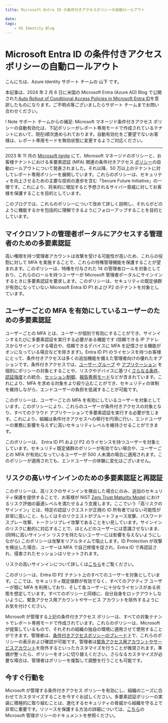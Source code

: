 ```yaml
---
title: Microsoft Entra ID の条件付きアクセスポリシーの自動ロールアウト

date: 
tags:
    - US Identity Blog
---
```


# Microsoft Entra ID の条件付きアクセスポリシーの自動ロールアウト


こんにちは、Azure Identity サポート チームの 山下 です。

本記事は、2024 年 2 月 6 日に米国の Microsoft Entra (Azure AD) Blog で公開された[Auto Rollout of Conditional Access Policies in Microsoft Entra ID](https://techcommunity.microsoft.com/t5/microsoft-entra-blog/auto-rollout-of-conditional-access-policies-in-microsoft-entra/ba-p/4044870)を意訳したものになります。ご不明点等ございましたらサポート チームまでお問い合わせください。

! Note
サポート チームからの補足: Microsoft マネージド条件付きアクセス ポリシーの自動有効化は、下記ポリシーがレポート専用モードで作成されているテナントにおいて、現在i順次進められております。自動有効化をご要望でないお客様は、レポート専用モードを無効状態に変更するようご対応ください。

----



2023 年 11 月の [Microsoft Ignite](https://ignite.microsoft.com/en-US/sessions/07952ef8-8603-4a94-8185-975ae95e53bb?source=sessions) にて、Microsoft マネージドのポリシーと、お客様テナントにおける多要素認証 (MFA) 関連の条件付きアクセス [ポリシー](https://ignite.microsoft.com/en-US/sessions/07952ef8-8603-4a94-8185-975ae95e53bb?source=sessions)の自動ロールアウトについて発表されました。それ以降、50 万以上のテナントに対してレポート専用ポリシーを展開しています。これらのポリシーは、セキュリティを向上させるための主要な技術の進歩を含む「Secure Future  Initiative」の一環です。これにより、将来的に増加すると予想されるサイバー脅威に対してお客様を保護することを目的としています。

このブログでは、これらのポリシーについて改めて詳しく説明し、それらがどのように機能するかを包括的に理解できるようにフォローアップすることを目的としています。



## マイクロソフトの管理者ポータルにアクセスする管理者のための多要素認証
高い権限を持つ管理者アカウントは攻撃を受ける可能性が高いため、これらの役割に対して MFA を実施することで、これらの特権管理機能を保護することが望まれます。このポリシーは、特権を付与された 14 の管理者ロールを対象としており、これらのロールを持つユーザーが Microsoft 管理者ポータルにサインインするときに多要素認証を要求します。このポリシーは、セキュリティの既定値群が有効になっていない Microsoft Entra ID P1 および P2 のテナントを対象としています。



## ユーザーごとの MFA を有効にしているユーザーのための多要素認証

ユーザーごとの MFA とは、ユーザーが個別で有効にすることができ、サインインするたびに多要素認証を実行する必要がある機能です (信頼できる IP アドレスからサインインする場合や、信頼できるデバイスに MFA を記憶させる機能がオンになっている場合などを除きます)。Entra ID P1 のライセンスを持つお客様にとって、条件付きアクセスは多くの追加機能を備えた管理者向けの優れたオプションです。条件付きアクセスでは、[ユーザー グループ](https://learn.microsoft.com/entra/identity/conditional-access/concept-conditional-access-users-groups) や [アプリケーション](https://learn.microsoft.com/en-us/entra/identity/conditional-access/concept-conditional-access-cloud-apps) を個別にポリシーの対象とすることや、リスクやデバイスに基づく[さらなる条件](https://learn.microsoft.com/entra/identity/conditional-access/concept-conditional-access-conditions)、[認証強度](https://learn.microsoft.com/entra/identity/authentication/concept-authentication-strengths)との統合、[セッション制御](https://learn.microsoft.com/entra/identity/conditional-access/concept-conditional-access-session)、[報告専用モード](https://learn.microsoft.com/entra/identity/conditional-access/concept-conditional-access-report-only)などが含まれています。これにより、MFA を求める対象をより絞り込むことができ、セキュリティの体制を維持しながら、エンドユーザーの負担を低減することが可能です。

このポリシーは、ユーザーごとの MFA を有効にしているユーザーを対象としています。このポリシーにより、これらのユーザーが条件付きアクセスの対象となり、すべてのクラウド アプリケーションで多要素認証を実行する必要が生じます。これにより、組織は条件付きアクセスへの移行を円滑に行い、エンドユーザーの業務に影響を与えずに高いセキュリティレベルを維持させることができます。

このポリシーは、 Entra ID P1 および P2 のライセンスを持つユーザーを対象としています。セキュリティ既定値群のポリシーが有効でない場合や、ユーザーごとの MFA が有効になっているユーザーが 500 人未満の場合に適用されます。このポリシーが適用されても、エンドユーザーの体験に変化はございません。



## リスクの高いサインインのための多要素認証と再認証

このポリシーは、高リスクのサインインを検出した場合にのみ、追加のセキュリティ保護を提供することで、お客様が NIST [Zero Trust Maturity Model](https://www.cisa.gov/sites/default/files/2023-04/zero_trust_maturity_model_v2_508.pdf) におけるリスク評価の最適レベルを満たせるよう支援します。ここでいう「高リスクのサインイン」とは、特定の認証リクエストが正規の ID 所有者ではない可能性が非常に高いこと、もしくはそのリクエストがブルートフォース攻撃、パスワードスプレー攻撃、トークンリプレイ攻撃であることをい見しています。サインインのリスクに動的に対応することで、ほとんどのユーザーには意識させないまま、(同時に高いサインイン リスクを持たないユーザーには影響を与えないようにしながら) このポリシーは攻撃をリアルタイムで阻止します。ID Protection が攻撃を検出した場合、ユーザーは MFA で自己修復を促され、Entra ID で再認証され、侵害されたセッションはリセットされます。

リスクの高いサインインについて詳しくは[こちら](https://learn.microsoft.com/entra/id-protection/concept-identity-protection-risks%22%20/l%20%22sign-in-risk-detections)をご覧ください。

このポリシーは、Entra ID P2 テナント上のすべてのユーザーを対象としています。ここでは、セキュリティ既定値群が有効でなく、すべてのアクティブ ユーザーが既に MFA を利用しており、そして各ユーザーに十分なライセンスがある状態を想定しています。すべてのポリシーと同様に、自分自身をロックアウトしないように、緊急アクセス用アカウントやサービス アカウントを除外するようにお気を付けください。

Microsoft が管理する上記の条件付きアクセス ポリシーは、すべての対象テナントでレポート専用モードで作成されています。これらのポリシーは、Microsoft が提案しているもので、それぞれの組織の独自の環境に適用させて使用することができます。管理者は、[条件付きアクセスポリシーのブレード](https://entra.microsoft.com/#view/Microsoft_AAD_ConditionalAccess/ConditionalAccessBlade/~/Policies/fromNav/Identity)上で、これらのポリシーの表示および確認が可能です。管理者は[緊急アクセス用アカウントやサービスアカウント](https://learn.microsoft.com/en-us/entra/identity/conditional-access/concept-conditional-access-policy-common?tabs=secure-foundation#user-exclusions)を除外するといったカスタマイズを行うことが推奨されます。準備が整ったら、ポリシーをオンに切り替えください。さらなるカスタマイズが必要な場合は、管理者はポリシーを複製して調整を行うことも可能です。



## 今すぐ行動を

Microsoft が管理する条件付きアクセス ポリシーを有効にし、組織のニーズに合わせてカスタマイズすることを今すぐお試しください。多要素認証ポリシーの実装に積極的に取り組むことは、進化するセキュリティの脅威から組織を守る上で非常に重要です。リソースを保護する方法の詳細については、[こちら](
https://learn.microsoft.com/en-us/entra/identity/conditional-access/managed-policies)の Microsoft 管理ポリシーのドキュメントを参照ください。


